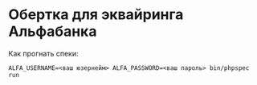 Обертка для эквайринга Альфабанка
=================================

Как прогнать спеки: 

```
ALFA_USERNAME=<ваш юзернейм> ALFA_PASSWORD=<ваш пароль> bin/phpspec run 
```